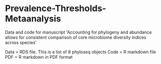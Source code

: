 # Prevalence-Thresholds-Metaanalysis
Data and code for manuscript 'Accounting for phylogeny and abundance allows for consistent comparison of core microbiome diversity indices across species'

Data = RDS file. This is a list of 8 phyloseq objects
Code = R markdown file
PDF = R markdown in PDF format
